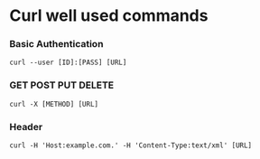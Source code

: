 # Curl well used commands

### Basic Authentication

`curl --user [ID]:[PASS] [URL]`

### GET POST PUT DELETE

`curl -X [METHOD] [URL]`

### Header

`curl -H 'Host:example.com.' -H 'Content-Type:text/xml' [URL]`

